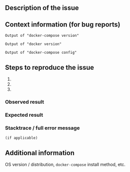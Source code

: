<!--
Welcome to the docker-compose issue tracker! Before creating an issue, please heed the following:

1. This tracker should only be used to report bugs and request features / enhancements to docker-compose
    - For questions and general support, use https://forums.docker.com
    - For documentation issues, use https://github.com/docker/docker.github.io
    - For issues with the `docker stack` commands and the version 3 of the Compose file, use
      https://github.com/docker/cli
2. Use the search function before creating a new issue. Duplicates will be closed and directed to
   the original discussion.
3. When making a bug report, make sure you provide all required information. The easier it is for
   maintainers to reproduce, the faster it'll be fixed.
-->

## Description of the issue

## Context information (for bug reports)

```
Output of "docker-compose version"
```

```
Output of "docker version"
```

```
Output of "docker-compose config"
```


## Steps to reproduce the issue

1.
2.
3.

### Observed result

### Expected result

### Stacktrace / full error message

```
(if applicable)
```

## Additional information

OS version / distribution, `docker-compose` install method, etc.
